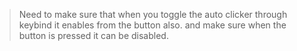 ﻿> Need to make sure that when you toggle the auto clicker through keybind it enables from the button also. and make sure when the button is pressed it can be disabled.